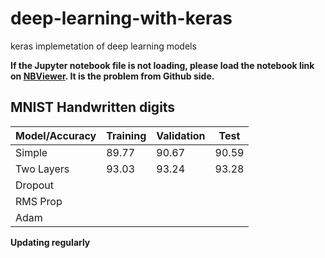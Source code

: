 # deep-learning-with-keras
keras implemetation of deep learning models

**If the Jupyter notebook file is not loading, please load the notebook link on [NBViewer](https://nbviewer.jupyter.org/). It is the problem from Github side.**

## MNIST Handwritten digits
Model/Accuracy| Training | Validation | Test
------------- | -------- | ---------  | ----------
Simple  |  89.77 | 90.67 | 90.59
Two Layers  |  93.03 |93.24  |93.28
Dropout |   | 
RMS Prop  |   | 
Adam  |   | 


**Updating regularly**


